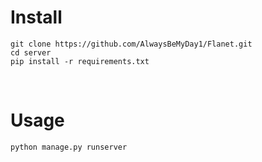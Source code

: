 # Install

```shell
git clone https://github.com/AlwaysBeMyDay1/Flanet.git
cd server
pip install -r requirements.txt
```

</br>

# Usage

```shell
python manage.py runserver
```